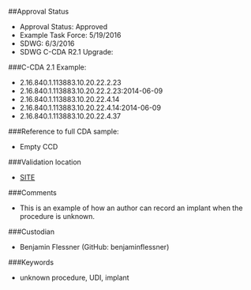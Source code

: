 ##Approval Status 

* Approval Status: Approved
* Example Task Force: 5/19/2016
* SDWG: 6/3/2016
* SDWG C-CDA R2.1 Upgrade:  

###C-CDA 2.1 Example: 
* 2.16.840.1.113883.10.20.22.2.23
* 2.16.840.1.113883.10.20.22.2.23:2014-06-09
* 2.16.840.1.113883.10.20.22.4.14
* 2.16.840.1.113883.10.20.22.4.14:2014-06-09
* 2.16.840.1.113883.10.20.22.4.37

###Reference to full CDA sample:
* Empty CCD


###Validation location

* [SITE](https://sitenv.org/c-cda-validator)


###Comments

* This is an example of how an author can record an implant when the procedure is unknown.

###Custodian

* Benjamin Flessner (GitHub: benjaminflessner)


###Keywords

* unknown procedure, UDI, implant
